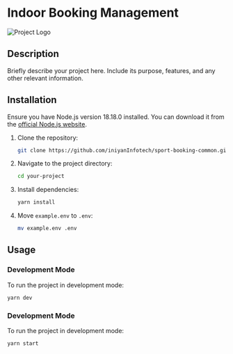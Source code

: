 # Indoor Booking Management

![Project Logo](logo.png)

## Description

Briefly describe your project here. Include its purpose, features, and any other relevant information.

## Installation

Ensure you have Node.js version 18.18.0 installed. You can download it from the [official Node.js website](https://nodejs.org/).

1. Clone the repository:

    ```bash
    git clone https://github.com/iniyanInfotech/sport-booking-common.git
    ```

2. Navigate to the project directory:

    ```bash
    cd your-project
    ```

3. Install dependencies:

    ```bash
    yarn install
    ```

4. Move `example.env` to `.env`:

    ```bash
    mv example.env .env
    ```

## Usage

### Development Mode

To run the project in development mode:

```bash
yarn dev
```

### Development Mode

To run the project in development mode:
```bash
yarn start
```